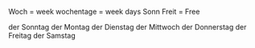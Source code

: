 Woch = week
wochentage = week days
Sonn
Freit = Free

der Sonntag
der Montag
der Dienstag
der Mittwoch
der Donnerstag
der Freitag
der Samstag


